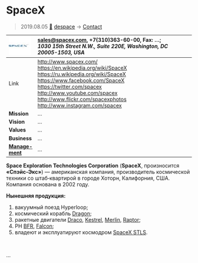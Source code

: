 # SpaceX
> 2019.08.05 [🚀](../index/index.md) [despace](index.md) → [Contact](contact.md)

|[![](f/contact/s/spacex_logo1_thumb.jpg)](f/contact/s/spacex_logo1.png)|<sales@spacex.com>, +7(310)363-60-00, Fax: …;<br> *1030 15th Street N.W., Suite 220E, Washington, DC 20005-1503, USA*|
|:--|:--|
|Link|<http://www.spacex.com/><br> <https://en.wikipedia.org/wiki/SpaceX><br> <https://ru.wikipedia.org/wiki/SpaceX><br> <https://www.facebook.com/SpaceX><br> <https://twitter.com/spacex><br> <http://www.youtube.com/spacex><br> <http://www.flickr.com/spacexphotos><br> <http://www.instagram.com/spacex>|
|**Mission**|…|
|**Vision**|…|
|**Values**|…|
|**Business**|…|
|**[Manage-<br>ment](mgmt.md)**|…|

**Space Exploration Technologies Corporation** (**SpaceX**, произносится **«Спэйс‑Экс»**) — американская компания, производитель космической техники со штаб‑квартирой в городе Хоторн, Калифорния, США. Компания основана в 2002 году.

**Нынешняя продукция:**

   1. вакуумный поезд Hyperloop;
   1. космический корабль [Dragon](dragon.md);
   1. ракетные двигатели [Draco](draco.md), [Kestrel](kestrel.md), [Merlin](merlin.md), [Raptor](raptor.md);
   1. РН [BFR](bfr.md), [Falcon](falcon.md);
   1. владеют и эксплуатируют космодром [SpaceX STLS](spacex_stls.md).


<p style="page-break-after:always"> </p>

…
